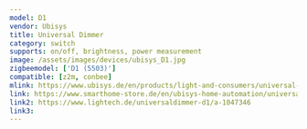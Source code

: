 ```yaml
---
model: D1
vendor: Ubisys
title: Universal Dimmer 
category: switch
supports: on/off, brightness, power measurement
image: /assets/images/devices/ubisys_D1.jpg
zigbeemodel: ['D1 (5503)']
compatible: [z2m, conbee]
mlink: https://www.ubisys.de/en/products/light-and-consumers/universal-dimmer-d1/
link: https://www.smarthome-store.de/en/ubisys-home-automation/universaldimmer-d1.html
link2: https://www.lightech.de/universaldimmer-d1/a-1047346
link3: 
---
```

